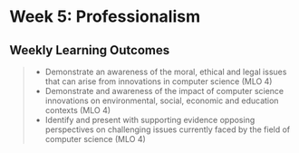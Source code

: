 # Week 5: Professionalism

## Weekly Learning Outcomes

> - Demonstrate an awareness of the moral, ethical and legal issues that can arise from innovations in computer science  (MLO 4)
> - Demonstrate and awareness of the impact of computer science innovations on environmental, social, economic and education contexts  (MLO 4)
> - Identify and present with supporting evidence opposing perspectives on challenging issues currently faced by the field of computer science  (MLO 4)
